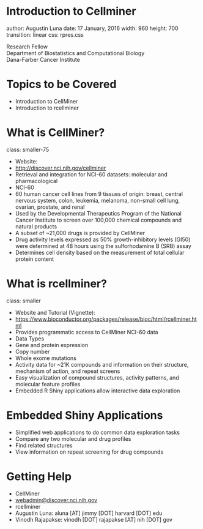 
<script>
  (function(i,s,o,g,r,a,m){i['GoogleAnalyticsObject']=r;i[r]=i[r]||function(){
  (i[r].q=i[r].q||[]).push(arguments)},i[r].l=1*new Date();a=s.createElement(o),
  m=s.getElementsByTagName(o)[0];a.async=1;a.src=g;m.parentNode.insertBefore(a,m)
  })(window,document,'script','//www.google-analytics.com/analytics.js','ga');

  ga('create', 'UA-317478-17', 'auto');
  ga('send', 'pageview');

</script>


Introduction to Cellminer
===
author: Augustin Luna
date: 17 January, 2016
width: 960
height: 700
transition: linear
css: rpres.css

<!-- NOTE: Styling and external images may be missing --> 

<p>Research Fellow
  <br/>
  Department of Biostatistics and Computational Biology
  <br/>
  Dana-Farber Cancer Institute
</p>
<div class="footer" style="display:none;"><img src="img/dfci_logo.gif" height="60px" width="330px" /></div>

Topics to be Covered
===
* Introduction to CellMiner
* Introduction to rcellminer

What is CellMiner?
===
class: smaller-75 

* Website: 
 * http://discover.nci.nih.gov/cellminer
* Retrieval and integration for NCI-60 datasets: molecular and pharmacological
* NCI-60
 * 60 human cancer cell lines from 9 tissues of origin: breast, central nervous system, colon, leukemia, melanoma, non-small cell lung, ovarian, prostate, and renal
 * Used by the Developmental Therapeutics Program of the National Cancer Institute to screen over 100,000 chemical compounds and natural products
* A subset of ~21,000 drugs is provided by CellMiner 
* Drug activity levels expressed as 50% growth-inhibitory levels (GI50) were determined at 48 hours using the sulforhodamine B (SRB) assay
 * Determines cell density based on the measurement of total cellular protein content
 
What is rcellminer?
===
class: smaller 

* Website and Tutorial (Vignette):
 * https://www.bioconductor.org/packages/release/bioc/html/rcellminer.html
* Provides programmatic access to CellMiner NCI-60 data
* Data Types
 * Gene and protein expression
 * Copy number
 * Whole exome mutations
 * Activity data for ~21K compounds and information on their structure, mechanism of action, and repeat screens
* Easy visualization of compound structures, activity patterns, and molecular feature profiles
* Embedded R Shiny applications allow interactive data exploration

Embedded Shiny Applications
===
* Simplified web applications to do common data exploration tasks
 * Compare any two molecular and drug profiles 
 * Find related structures 
 * View information on repeat screening for drug compounds

Getting Help
===
* CellMiner
 * webadmin@discover.nci.nih.gov
* rcellminer 
 * Augustin Luna: aluna [AT] jimmy [DOT] harvard [DOT] edu 
 * Vinodh Rajapakse: vinodh [DOT] rajapakse [AT] nih [DOT] gov 
 
